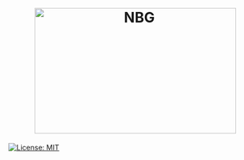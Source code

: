 <h1 align="center">
  <br>
  <a"><img src="https://s3.xopic.de/openwho-public/channels/7fSc4JEBeO9H0P4b8d1Cfq/logo_v1.png" alt="NBG" height="250" width="400"></a>
</h1>

[![License: MIT](https://img.shields.io/badge/License-MIT-yellow.svg)](https://opensource.org/licenses/MIT)

